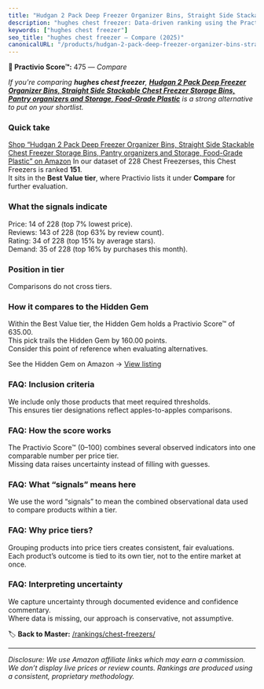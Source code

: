 ```yaml
---
title: "Hudgan 2 Pack Deep Freezer Organizer Bins, Straight Side Stackable Chest Freezer Storage Bins, Pantry organizers and Storage, Food-Grade Plastic"
description: "hughes chest freezer: Data-driven ranking using the Practivio Score™. Positioned by quality, value, demand, findability, momentum."
keywords: ["hughes chest freezer"]
seo_title: "hughes chest freezer — Compare (2025)"
canonicalURL: "/products/hudgan-2-pack-deep-freezer-organizer-bins-straight-side-stackable-chest-freezer-storage-bins-pantry-organizers-and-storage-food-grade-plastic-B0DTNZSQX1/"
---
```


**🛒 Practivio Score™:** 475 — _Compare_


*If you're comparing **hughes chest freezer**, **[Hudgan 2 Pack Deep Freezer Organizer Bins, Straight Side Stackable Chest Freezer Storage Bins, Pantry organizers and Storage, Food-Grade Plastic](https://www.amazon.com/dp/B0DTNZSQX1?tag=practivio-20)** is a strong alternative to put on your shortlist.*
### Quick take
[Shop “Hudgan 2 Pack Deep Freezer Organizer Bins, Straight Side Stackable Chest Freezer Storage Bins, Pantry organizers and Storage, Food-Grade Plastic” on Amazon](https://www.amazon.com/dp/B0DTNZSQX1?tag=practivio-20)
In our dataset of 228 Chest Freezerses, this Chest Freezers is ranked **151**.  
It sits in the **Best Value tier**, where Practivio lists it under **Compare** for further evaluation.

### What the signals indicate
Price: 14 of 228 (top 7% lowest price).  
Reviews: 143 of 228 (top 63% by review count).  
Rating: 34 of 228 (top 15% by average stars).  
Demand: 35 of 228 (top 16% by purchases this month).

### Position in tier
Comparisons do not cross tiers.

### How it compares to the Hidden Gem
Within the Best Value tier, the Hidden Gem holds a Practivio Score™ of 635.00.  
This pick trails the Hidden Gem by 160.00 points.  
Consider this point of reference when evaluating alternatives.  

See the Hidden Gem on Amazon → [View listing](https://www.amazon.com/dp/B07H463Q6Y?tag=practivio-20)

### FAQ: Inclusion criteria
We include only those products that meet required thresholds.  
This ensures tier designations reflect apples-to-apples comparisons.

### FAQ: How the score works
The Practivio Score™ (0–100) combines several observed indicators into one comparable number per price tier.  
Missing data raises uncertainty instead of filling with guesses.

### FAQ: What “signals” means here
We use the word “signals” to mean the combined observational data used to compare products within a tier.

### FAQ: Why price tiers?
Grouping products into price tiers creates consistent, fair evaluations.  
Each product’s outcome is tied to its own tier, not to the entire market at once.

### FAQ: Interpreting uncertainty
We capture uncertainty through documented evidence and confidence commentary.  
Where data is missing, our approach is conservative, not assumptive.

<!-- Missing template for Compare/CompareWithinPriceClass -->


🏷️ **Back to Master:** [/rankings/chest-freezers/](/rankings/chest-freezers/)

---
_Disclosure: We use Amazon affiliate links which may earn a commission. We don’t display live prices or review counts. Rankings are produced using a consistent, proprietary methodology._
